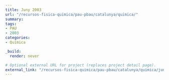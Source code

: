 ```yaml
---
title: Juny 2003
url: "/recursos-fisica-quimica/pau-pbau/catalunya/quimica/"
summary:
tags:
- PAU
- 2003
categories:
- Química

_build:
  render: never

# Optional external URL for project (replaces project detail page).
external_link: "/recursos-fisica-quimica/pau-pbau/catalunya/quimica/juny-2003.pdf"
---
```


